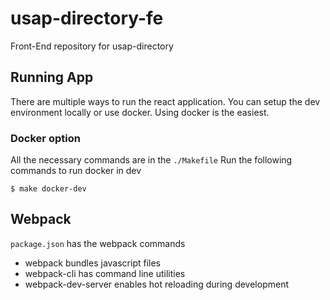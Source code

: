 # usap-directory-fe

Front-End repository for usap-directory

## Running App

There are multiple ways to run the react application. You can setup the dev environment locally or use docker. Using docker is the easiest. 

### Docker option

All the necessary commands are in the ```./Makefile```
Run the following commands to run docker in dev

```$ make docker-dev```

## Webpack

```package.json``` has the webpack commands

- webpack bundles javascript files
- webpack-cli has command line utilities
- webpack-dev-server enables hot reloading during development
